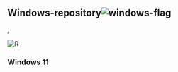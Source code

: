 ## Windows-repository![windows-flag](https://user-images.githubusercontent.com/101257316/178215336-edf03f5d-ee06-4503-afde-d44eb33dc03b.png)

[.](https://github.com/eioua/Windows-repository/edit/gh-pages/index.md)

![R](https://user-images.githubusercontent.com/101257316/178215758-4b5e1f9f-288e-4ea8-ac88-7a99dc4aba02.jpg)
### Windows 11

